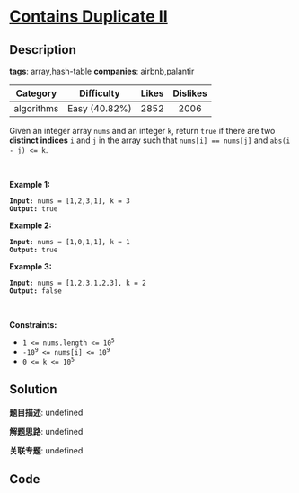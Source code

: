 # [Contains Duplicate II](https://leetcode.com/problems/contains-duplicate-ii/description/)

## Description

**tags**: array,hash-table
**companies**: airbnb,palantir

| Category | Difficulty | Likes | Dislikes |
| :------: | :--------: | :---: | :------: |
| algorithms | Easy (40.82%) | 2852 | 2006 |

<p>Given an integer array <code>nums</code> and an integer <code>k</code>, return <code>true</code> if there are two <strong>distinct indices</strong> <code>i</code> and <code>j</code> in the array such that <code>nums[i] == nums[j]</code> and <code>abs(i - j) &lt;= k</code>.</p>

<p>&nbsp;</p>
<p><strong>Example 1:</strong></p>

<pre><code><strong>Input:</strong> nums = [1,2,3,1], k = 3
<strong>Output:</strong> true</code></pre>

<p><strong>Example 2:</strong></p>

<pre><code><strong>Input:</strong> nums = [1,0,1,1], k = 1
<strong>Output:</strong> true</code></pre>

<p><strong>Example 3:</strong></p>

<pre><code><strong>Input:</strong> nums = [1,2,3,1,2,3], k = 2
<strong>Output:</strong> false</code></pre>

<p>&nbsp;</p>
<p><strong>Constraints:</strong></p>

<ul>
	<li><code>1 &lt;= nums.length &lt;= 10<sup>5</sup></code></li>
	<li><code>-10<sup>9</sup> &lt;= nums[i] &lt;= 10<sup>9</sup></code></li>
	<li><code>0 &lt;= k &lt;= 10<sup>5</sup></code></li>
</ul>



## Solution

**题目描述**: undefined

**解题思路**: undefined

**关联专题**: undefined

## Code